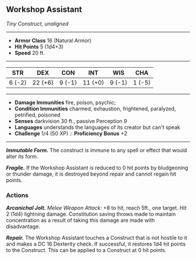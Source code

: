 ## Workshop Assistant
*Tiny Construct, unaligned*
___
- **Armor Class**  16 (Natural Armor)
- **Hit Points**   5 (1d4+3)
- **Speed**        20 ft.
___
|  STR  |  DEX  |  CON  |  INT  |  WIS  |  CHA  |
|:-----:|:-----:|:-----:|:-----:|:-----:|:-----:|
|6 (-2)|22 (+6)|9 (-1)|11 (+0)|9 (-1)|1 (-5)|
___
- **Damage Immunities**     fire, poison, psychic;
- **Condition Immunities**  charmed, exhaustion, frightened, paralyzed, petrified, poisoned
- **Senses**                darkvision 30 ft., passive Perception 9
- **Languages**             understands the languages of its creator but can't speak
- **Challenge**             1/4 (50 XP) :: **Proficiency Bonus** +2
___
***Immutable Form.*** The construct is immune to any spell or effect that would alter its form.

***Fragile.*** If the Workshop Assistant is reduced to 0 hit points by bludgeoning or thunder damage, it is destroyed beyond repair and cannot regain hit points.

### Actions
***Arcanichal Jolt.*** *Melee Weapon Attack:* +8 to hit, reach 5ft., one target. *Hit* 2 (1d4) lightning damage. Constitution saving throws made to maintain concentration as a result of taking this damage are made with disadvantage.

***Repair.*** The Workshop Assistant touches a Construct that is not hostile to it and makes a DC 16 Dexterity check. If successful, it restores 1d4 hit points to the Construct. This can be applied to a Construct at 0 hit points.
